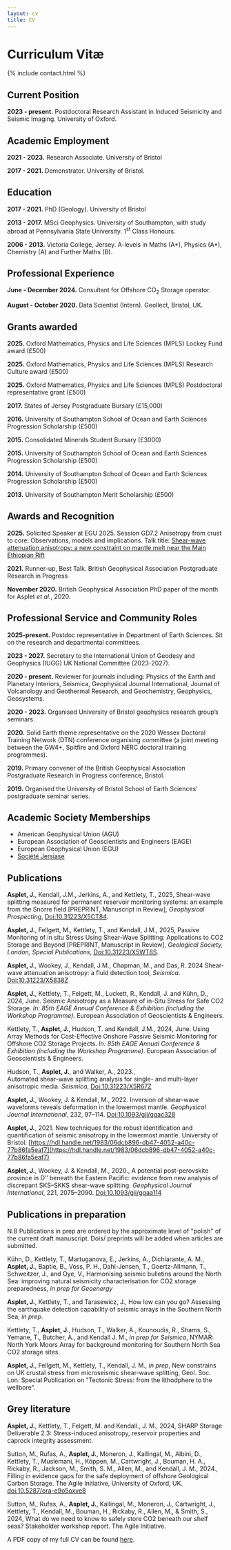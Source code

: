 ```yaml
---
layout: cv
title: CV
---
```


# Curriculum Vitæ

{% include contact.html %}

## Current Position

**2023 - present.** Postdoctoral Research Assistant in Induced Seismicity and Seismic Imaging. University of Oxford. 

## Academic Employment

**2021 - 2023.** Research Associate. University of Bristol

**2017 - 2021.** Demonstrator. University of Bristol. 

## Education

**2017 - 2021.** PhD (Geology). University of Bristol

**2013 - 2017.** MSci Geophysics. University of Southampton, with study abroad at Pennsylvania State University. 1<sup>st</sup> Class Honours.

**2006 - 2013.** Victoria College, Jersey. A-levels in Maths (A*), Physics (A*), Chemistry (A) and Further Maths (B).
 
## Professional Experience

**June - December 2024.** Consultant for Offshore CO<sub>2</sub> Storage operator.

**August - October 2020.** Data Scientist (Intern). Geollect, Bristol, UK. 

## Grants awarded

**2025.** Oxford Mathematics, Physics and Life Sciences (MPLS) Lockey Fund award (£500)

**2025.** Oxford Mathematics, Physics and Life Sciences (MPLS) Research Culture award (£500)

**2025.** Oxford Mathematics, Physics and Life Sciences (MPLS) Postdoctoral representative grant (£500)

**2017.** States of Jersey Postgraduate Bursary (£15,000)

**2016.** University of Southampton School of Ocean and Earth Sciences Progression Scholarship (£500)

**2015.** Consolidated Minerals Student Bursary (£3000)

**2015.** University of Southampton School of Ocean and Earth Sciences Progression Scholarship (£500)

**2014.** University of Southampton School of Ocean and Earth Sciences Progression Scholarship (£500)

**2013.** University of Southampton Merit Scholarship (£500)

## Awards and Recognition

**2025.** Solicited Speaker at EGU 2025. Session GD7.2 Anisotropy from crust to core: Observations, models and implications. Talk title: [Shear-wave attenuation anisotropy: a new constraint on mantle melt near the Main Ethiopian Rift](https://meetingorganizer.copernicus.org/EGU25/EGU25-11699.html)

**2021.** Runner-up, Best Talk. British Geophysical Association Postgraduate Research in Progress

**November 2020.** British Geophysical Association PhD paper of the month for Asplet _et al._, 2020.

## Professional Service and Community Roles

**2025-present.** Postdoc representative in Department of Earth Sciences. Sit on the research and departmental committees.  

**2023 - 2027.** Secretary to the International Union of Geodesy and Geophysics (IUGG) UK National Committee (2023-2027).

**2020 - present.** Reviewer for journals including: Physics of the Earth and Planetary Interiors, Seismica, Geophysical Journal International, Journal of Volcanology and Geothermal Research, and Geochemistry, Geophysics, Geosystems. 

**2020 - 2023.** Organised University of Bristol geophysics research group’s seminars.

**2020.** Solid Earth theme representative on the 2020 Wessex Doctoral Training Network (DTN) conference organising committee (a joint meeting between the GW4+, Spitfire and Oxford NERC doctoral training programmes).

**2019.** Primary convener of the British Geophysical Association Postgraduate Research in Progress conference, Bristol.

**2019.** Organised the University of Bristol School of Earth Sciences' postgraduate seminar series.

## Academic Society Memberships

 - American Geophysical Union (AGU)
 - European Association of Geoscientists and Engineers (EAGE)
 - European Geophysical Union (EGU)
 - [Société Jersiase](https://www.societe.je/)

## Publications 

**Asplet, J.**, Kendall, J.M., Jerkins, A., and Kettlety, T., 2025, Shear-wave splitting measured for permanent reservoir monitoring systems: an example from the Snorre field [PREPRINT, Manuscript in Review], _Geophysical Prospecting_, [Doi:10.31223/X5CT84](https://doi.org/10.31223/X5CT84).

**Asplet, J.**, Fellgett, M., Kettlety, T., and Kendall, J.M., 2025, Passive Monitoring of in situ Stress Using Shear-Wave Splitting: Applications to CO2 Storage and Beyond [PREPRINT, Manuscript in Review], _Geological Society, London, Special Publications_, [Doi:10.31223/X5WT8S](https://doi.org/10.31223/X5WT8S).

**Asplet, J.**, Wookey, J., Kendall, J.M., Chapman, M., and Das, R. 2024 
Shear-wave attenuation anisotropy: a fluid detection tool, _Seismica_. [Doi:10.31223/X5838Z](https://doi.org/10.31223/X5838Z)

**Asplet, J.**, Kettlety, T., Felgett, M., Luckett, R., Kendall, J. and Kühn, D., 2024, June. Seismic Anisotropy as a Measure of in-Situ Stress for Safe CO2 Storage. _In: 85th EAGE Annual Conference & Exhibition (including the Workshop Programme)_. European Association of Geoscientists & Engineers.

Kettlety, T., **Asplet, J.**, Hudson, T. and Kendall, J.M., 2024, June. Using Array Methods for Cost-Effective Onshore Passive Seismic Monitoring for Offshore CO2 Storage Projects. _In: 85th EAGE Annual Conference & Exhibition (including the Workshop Programme)_. European Association of Geoscientists & Engineers.

Hudson, T., **Asplet, J.**, and Walker, A., 2023.,  
Automated shear-wave splitting analysis for single- and multi-layer anisotropic media. _Seismica_, [Doi:10.31223/X5R67Z](https://doi.oig/10.31223/X5R67Z)

**Asplet, J.**, Wookey, J. & Kendall, M., 2022.
Inversion of shear-wave waveforms reveals deformation in the lowermost mantle. 
_Geophysical Journal International_, 232, 97–114. [Doi:10.1093/gji/ggac328](https://doi.org/10.1093/gji/ggac328)

**Asplet, J.**, 2021.
New techniques for the robust identification and quantification of seismic anisotropy in the lowermost mantle. University of Bristol. [https://hdl.handle.net/1983/06dcb896-db47-4052-a40c-77b86fa5eaf7](https://hdl.handle.net/1983/06dcb896-db47-4052-a40c-77b86fa5eaf7)

**Asplet, J.**, Wookey, J. & Kendall, M., 2020., 
A potential post-perovskite province in D’’ beneath the Eastern Pacific: evidence from new analysis of discrepant SKS–SKKS shear-wave splitting.
_Geophysical Journal International_, 221, 2075–2090. [Doi:10.1093/gji/ggaa114](https://doi.org/10.1093/gji/ggaa114)

## Publications in preparation

N.B Publications in prep are ordered by the approximate level of "polish" of the current draft manuscript. Dois/ preprints will be added when articles are submitted.

Kühn, D., Kettlety, T., Martuganova, E., Jerkins, A., Dichiarante, A. M., **Asplet, J.**, Baptie, B., Voss, P. H., Dahl-Jensen, T., Goertz-Allmann, T., Schweitzer, J., and Oye, V., Harmonising seismic bulletins around the North Sea: improving natural seismicity characterisation for CO2 storage preparedness, _in prep for Geoenergy_

**Asplet, J.**, Kettlety, T., and Tarasewicz, J., How low can you go? Assessing the earthquake detection capability of seismic arrays in the Southern North Sea, _in prep_. 

Kettlety, T., **Asplet, J.**, Hudson, T., Walker, A., Kounoudis, R., Shams, S., Yemane, T., Butcher, A., and Kendall J. M., _in prep for Seismica_, NYMAR: North York Moors Array for background monitoring for Southern North Sea CO2 storage sites.

**Asplet, J.**, Fellgett, M., Kettlety, T., Kendall, J. M., _in prep_, New constrains on UK crustal stress from microseismic
shear-wave splitting, Geol. Soc. Lon. Special Publication on "Tectonic Stress: from the lithodphere to the wellbore".


## Grey literature

**Asplet, J.**, Kettlety, T., Felgett, M. and Kendall., J. M., 2024, SHARP Storage Deliverable 2.3: Stress-induced anisotropy, reservoir properties and caprock integrity assessment. 

Sutton, M., Rufas, A., **Asplet, J.**, Moneron, J., Kallingal, M., Albini, D., Kettlety, T., Muslemani, H., Köppen, M., Cartwright, J., Bouman, H. A., Rickaby, R., Jackson, M., Smith, S. M., Allen, M., and Kendall, J. M., 2024., Filling in evidence gaps for the safe deployment of offshore Geological Carbon Storage. The Agile Initiative, University of Oxford, UK. [doi:10.5287/ora-e9o5oxve8](https://doi.org/doi:10.5287/ora-e9o5oxve8)

Sutton, M., Rufas, A., **Asplet, J.**, Kallingal, M., Moneron, J., Cartwright, J., Kettlety, T., Kendall, M., Bouman, H., Rickaby, R., Allen, M., & Smith, S., 2024, What do we need to know to safely store CO2 beneath our shelf seas? Stakeholder workshop report. The Agile Initiative.



A PDF copy of my full CV can be found [here](/assets/files/J_Asplet_CV.pdf).

